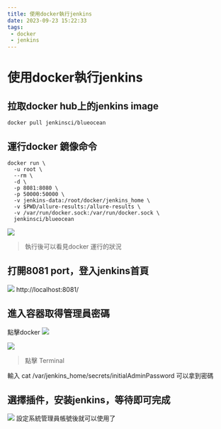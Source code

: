 ```yaml
---
title: 使用docker執行jenkins
date: 2023-09-23 15:22:33
tags: 
 - docker 
 - jenkins
---
```


# 使用docker執行jenkins

## 拉取docker hub上的jenkins image
```
docker pull jenkinsci/blueocean
```

## 運行docker 鏡像命令

```
docker run \
  -u root \
  --rm \
  -d \
  -p 8081:8080 \
  -p 50000:50000 \
  -v jenkins-data:/root/docker/jenkins_home \
  -v $PWD/allure-results:/allure-results \
  -v /var/run/docker.sock:/var/run/docker.sock \
  jenkinsci/blueocean
```

![](https://hackmd.io/_uploads/HJaG4-2y6.png)
> 執行後可以看見docker 運行的狀況

## 打開8081 port，登入jenkins首頁
![](https://hackmd.io/_uploads/SyJLEWnJp.png)
http://localhost:8081/

## 進入容器取得管理員密碼

點擊docker
![](https://hackmd.io/_uploads/rytAVWhkT.png)

![](https://hackmd.io/_uploads/BydZSbnyT.png)
>點擊 Terminal 

輸入 cat /var/jenkins_home/secrets/initialAdminPassword
可以拿到密碼

## 選擇插件，安装jenkins，等待即可完成
![](https://hackmd.io/_uploads/HJlSPZ21a.png)
設定系統管理員帳號後就可以使用了